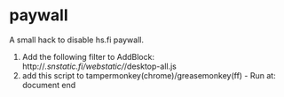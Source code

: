 # paywall
A small hack to disable hs.fi paywall.

1. Add the following filter to AddBlock: http://*.snstatic.fi/webstatic/*/desktop-all.js
2. add this script to tampermonkey(chrome)/greasemonkey(ff) - Run at: document end
